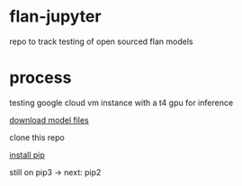 # flan-jupyter

repo to track testing of open sourced flan models

# process

testing google cloud vm instance with a t4 gpu for inference

[download model files](https://github.com/steven4354/flan-jupyter/blob/main/README.old.md#download-huggingface-models)

clone this repo

[install pip](https://linuxize.com/post/how-to-install-pip-on-ubuntu-20.04/?utm_content=cmp-true)

still on pip3 -> next: pip2
